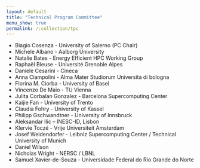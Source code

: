 ```yaml
---
layout: default
title: "Technical Program Committee"
menu_show: true
permalink: /:collection/tpc
---
```


* Biagio Cosenza - University of Salerno (PC Chair)
* Michele Albano - Aalborg University
* Natalie Bates - Energy Efficient HPC Working Group
* Raphaël Bleuse - Université Grenoble Alpes
* Daniele Cesarini - Cineca
* Anna Ciampolini - Alma Mater Studiorum Università di bologna
* Florina M. Ciorba - University of Basel
* Vincenzo De Maio - TU Vienna
* Julita Corbalan Gonzalez - Barcelona Supercomputing Center
* Kaijie Fan - University of Trento
* Claudia Fohry - University of Kassel
* Philipp Gschwandtner - University of Innsbruck
* Aleksandar Ilic – INESC-ID, Lisbon
* Klervie Toczé	- Vrije Universiteit Amsterdam
* Josef Weidendorfer - Leibniz Supercomputing Center / Technical University of Munich
* Daniel Wilson
* Nicholas Wright - NERSC / LBNL
* Samuel Xavier-de-Souza - Universidade Federal do Rio Grande do Norte

<!-- -->






